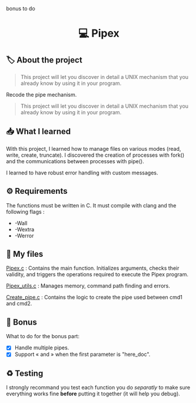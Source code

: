 bonus to do


<h1 align="center"> 💻 <strong>Pipex</strong> </h1>

## 🏷️ **About the project**
> This project will let you discover in detail a UNIX mechanism that you already know by using it in your program.

Recode the pipe mechanism.

> This project will let you discover in detail a UNIX mechanism that you already know by using it in your program.

## 📥 **What I learned**
With this project, I learned how to manage files on various modes (read, write, create, truncate). I discovered the creation of processes with fork() and the communications between processes with pipe().

I learned to have robust error handling with custom messages.

## ⚙️ **Requirements**
The functions must be written in C. It must compile with clang and the following flags :
- -Wall
- -Wextra
- -Werror

## 📁 **My files**
<ins>Pipex.c</ins> : Contains the main function. Initializes arguments, checks their validity, and triggers the operations required to execute the Pipex program.

<ins>Pipex_utils.c</ins> : Manages memory, command path finding and errors.

<ins>Create_pipe.c</ins> : Contains the logic to create the pipe used between cmd1 and cmd2.

## 📍 **Bonus**
What to do for the bonus part:
- [x] Handle multiple pipes.
- [x] Support « and » when the first parameter is "here_doc".

## ♻️ **Testing**
I strongly recommand you test each function you do *separatly* to make sure everything works fine **before** putting it together (it will help you debug).
